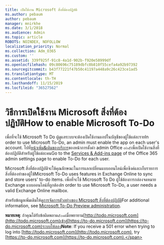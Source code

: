 ```yaml
---
title: เปิดใช้งาน Microsoft สิ่งที่ต้องปฏิบัติ
ms.author: pebaum
author: pebaum
manager: mnirkhe
ms.date: 3/1/2018
ms.audience: Admin
ms.topic: article
ROBOTS: NOINDEX, NOFOLLOW
localization_priority: Normal
ms.collection: Adm_O365
ms.custom: ''
ms.assetid: 339f925f-91c8-4a1d-902b-f920e58999df
ms.openlocfilehash: 09c80696c75189dbfc0b810f55cefa4a92b97392
ms.sourcegitcommit: b43f77221f47b50c41197a448a9c26c423ce1ad5
ms.translationtype: MT
ms.contentlocale: th-TH
ms.lasthandoff: 11/15/2019
ms.locfileid: "36527562"
---
```

# <a name="how-to-enable-microsoft-to-do"></a><span data-ttu-id="6a05a-102">วิธีการเปิดใช้งาน Microsoft สิ่งที่ต้องปฏิบัติ</span><span class="sxs-lookup"><span data-stu-id="6a05a-102">How to enable Microsoft To-Do</span></span>

<span data-ttu-id="6a05a-103">เพื่อที่จะใช้ Microsoft To Do ผู้ดูแลระบบจะต้องเปิดใช้งานแอปในบัญชีของผู้ใช้แต่ละราย</span><span class="sxs-lookup"><span data-stu-id="6a05a-103">In order to use Microsoft To-Do, an admin must enable the app on each user's account.</span></span> <span data-ttu-id="6a05a-104">ไปที่[หน้าเพิ่ม&amp;เติมของบริการ](https://portal.office.com/adminportal/home#/Settings/ServicesAndAddIns)ของหน้าการตั้งค่า admin Office ๓๖๕เพื่อเปิดใช้งานสิ่งที่ต้องปฏิบัติสำหรับผู้ใช้แต่ละคน</span><span class="sxs-lookup"><span data-stu-id="6a05a-104">Go to the [Services &amp; Add-ins page](https://portal.office.com/adminportal/home#/Settings/ServicesAndAddIns) of the Office 365 admin settings page to enable To-Do for each user.</span></span> 
  
<span data-ttu-id="6a05a-105">Microsoft สิ่งที่ต้องปฏิบัติจะใช้คุณลักษณะในการแลกเปลี่ยนแบบออนไลน์เพื่อซิงค์และเก็บรายการสิ่งที่ต้องทำของผู้ใช้</span><span class="sxs-lookup"><span data-stu-id="6a05a-105">Microsoft To-Do uses features in Exchange Online to sync and store users' to-do items.</span></span> <span data-ttu-id="6a05a-106">เพื่อที่จะใช้ Microsoft To Do ผู้ใช้ต้องการกล่องจดหมาย Exchange แบบออนไลน์ที่ถูกต้อง</span><span class="sxs-lookup"><span data-stu-id="6a05a-106">In order to use Microsoft To-Do, a user needs a valid Exchange Online mailbox.</span></span>
  
<span data-ttu-id="6a05a-107">สำหรับข้อมูลเพิ่มเติมให้ดู[การจัดการตัวอย่างของ Microsoft สิ่งที่ต้องปฏิบัติ](https://support.office.com/article/490c1a8c-2333-4952-8125-841afadb9620.aspx)</span><span class="sxs-lookup"><span data-stu-id="6a05a-107">For additional information, see [Microsoft To-Do Preview administration](https://support.office.com/article/490c1a8c-2333-4952-8125-841afadb9620.aspx).</span></span>
  
 <span data-ttu-id="6a05a-108">**หมายเหตุ**: ถ้าคุณได้รับข้อผิดพลาด๕๐๑เมื่อพยายาม[http://todo.microsoft.com](http://todo.microsoft.com)เข้าสู่[https://to-do.microsoft.com](https://to-do.microsoft.com)ระบบให้ลอง</span><span class="sxs-lookup"><span data-stu-id="6a05a-108">**Note**: If you receive a 501 error when trying to log into [http://todo.microsoft.com](http://todo.microsoft.com), try [https://to-do.microsoft.com](https://to-do.microsoft.com).</span></span>
  

